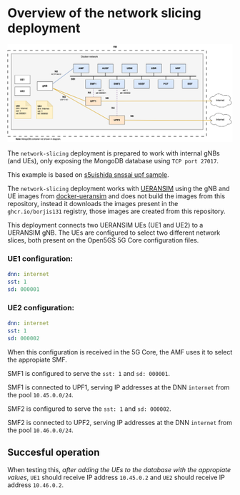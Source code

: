 # Overview of the network slicing deployment

![Overview of the network-slicing deployment](../../misc/diagrams/network-slicing.png)

The `network-slicing` deployment is prepared to work with internal gNBs (and UEs), only exposing the MongoDB database using `TCP port 27017`.

This example is based on [s5uishida snssai upf sample](https://github.com/s5uishida/open5gs_5gc_ueransim_snssai_upf_sample_config).

The `network-slicing` deployment works with [UERANSIM](https://github.com/aligungr/UERANSIM) using the gNB and UE images from [docker-ueransim](https://github.com/Borjis131/docker-ueransim) and does not build the images from this repository, instead it downloads the images present in the `ghcr.io/borjis131` registry, those images are created from this repository.

This deployment connects two UERANSIM UEs (UE1 and UE2) to a UERANSIM gNB. The UEs are configured to select two different network slices, both present on the Open5GS 5G Core configuration files.

### UE1 configuration:
```yaml
dnn: internet
sst: 1
sd: 000001
```

### UE2 configuration:
```yaml
dnn: internet
sst: 1
sd: 000002
```

When this configuration is received in the 5G Core, the AMF uses it to select the appropiate SMF. 

SMF1 is configured to serve the `sst: 1` and `sd: 000001`.

SMF1 is connected to UPF1, serving IP addresses at the DNN `internet` from the pool `10.45.0.0/24`.

SMF2 is configured to serve the `sst: 1` and `sd: 000002`.

SMF2 is connected to UPF2, serving IP addresses at the DNN `internet` from the pool `10.46.0.0/24`.

## Succesful operation

When testing this, *after adding the UEs to the database with the appropiate values*, `UE1` should receive IP address `10.45.0.2` and `UE2` should receive IP address `10.46.0.2`.
